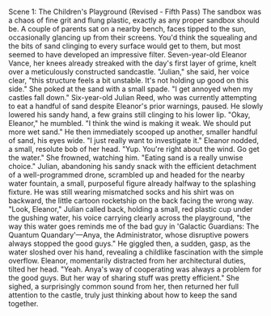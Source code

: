 Scene 1: The Children's Playground (Revised - Fifth Pass)
The sandbox was a chaos of fine grit and flung plastic, exactly as any proper sandbox should be. A couple of parents sat on a nearby bench, faces tipped to the sun, occasionally glancing up from their screens. You'd think the squealing and the bits of sand clinging to every surface would get to them, but most seemed to have developed an impressive filter.
Seven-year-old Eleanor Vance, her knees already streaked with the day's first layer of grime, knelt over a meticulously constructed sandcastle. "Julian," she said, her voice clear, "this structure feels a bit unstable. It's not holding up good on this side." She poked at the sand with a small spade. "I get annoyed when my castles fall down."
Six-year-old Julian Reed, who was currently attempting to eat a handful of sand despite Eleanor's prior warnings, paused. He slowly lowered his sandy hand, a few grains still clinging to his lower lip. "Okay, Eleanor," he mumbled. "I think the wind is making it weak. We should put more wet sand." He then immediately scooped up another, smaller handful of sand, his eyes wide. "I just really want to investigate it."
Eleanor nodded, a small, resolute bob of her head. "Yup. You're right about the wind. Go get the water." She frowned, watching him. "Eating sand is a really unwise choice."
Julian, abandoning his sandy snack with the efficient detachment of a well-programmed drone, scrambled up and headed for the nearby water fountain, a small, purposeful figure already halfway to the splashing fixture. He was still wearing mismatched socks and his shirt was on backward, the little cartoon rocketship on the back facing the wrong way.
"Look, Eleanor," Julian called back, holding a small, red plastic cup under the gushing water, his voice carrying clearly across the playground, "the way this water goes reminds me of the bad guy in 'Galactic Guardians: The Quantum Quandary'—Anya, the Administrator, whose disruptive powers always stopped the good guys." He giggled then, a sudden, gasp, as the water sloshed over his hand, revealing a childlike fascination with the simple overflow.
Eleanor, momentarily distracted from her architectural duties, tilted her head. "Yeah. Anya's way of cooperating was always a problem for the good guys. But her way of sharing stuff was pretty efficient." She sighed, a surprisingly common sound from her, then returned her full attention to the castle, truly just thinking about how to keep the sand together.
 